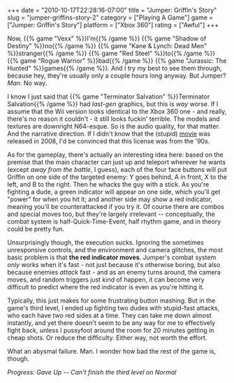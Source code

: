+++
date = "2010-10-17T22:28:16-07:00"
title = "Jumper: Griffin's Story"
slug = "jumper-griffins-story-2"
category = ["Playing A Game"]
game = ["Jumper: Griffin's Story"]
platform = ["Xbox 360"]
rating = ["Awful"]
+++

Now, {{% game "Vexx" %}}I'm{{% /game %}} {{% game "Shadow of Destiny" %}}no{{% /game %}} {{% game "Kane &amp; Lynch: Dead Men" %}}stranger{{% /game %}} {{% game "Red Steel" %}}to{{% /game %}} {{% game "Rogue Warrior" %}}bad{{% /game %}} {{% game "Jurassic: The Hunted" %}}games{{% /game %}}.  And I try my best to see them through, because hey, they're usually only a couple hours long anyway.  But Jumper?  <i>Man</i>.  No way.

I know I just said that {{% game "Terminator Salvation" %}}Terminator Salvation{{% /game %}} had <i>last-gen</i> graphics, but this is <i>way</i> worse.  If I assume that the Wii version looks identical to the Xbox 360 one - and really, there's no reason it couldn't - it still looks fuckin' terrible.  The models and textures are downright N64-esque.  So is the audio quality, for that matter.  And the narrative direction.  If I didn't know that the (stupid) <a href="http://en.wikipedia.org/wiki/Jumper_(film)">movie</a> was released in 2008, I'd be convinced that this license was from the '90s.

As for the gameplay, there's actually an interesting idea here: based on the premise that the main character can just up and teleport wherever he wants (except <i>away from the battle</i>, I guess), each of the four face buttons will put Griffin on one side of the targeted enemy: Y goes behind, A in front, X to the left, and B to the right.  Then he whacks the guy with a stick.  As you're fighting a dude, a green indicator will appear on one side, which you'll get "power" for when you hit it; and another side may show a red indicator, meaning you'll be counterattacked if you try it.  Of course there are combos and special moves too, but they're largely irrelevant -- conceptually, the combat system is half-Quick-Time-Event, half rhythm game, and in theory could be pretty fun.

Unsurprisingly though, the execution sucks.  Ignoring the sometimes unresponsive controls, and the environment and camera glitches, the most basic problem is that <b>the red indicator moves</b>.  Jumper's combat system <i>only</i> works when it's fast - not just because it's otherwise boring, but also because enemies <i>attack</i> fast - and as an enemy turns around, the camera moves, and random triggers just kind of happen, it can become very difficult to predict where the red indicator is even as you're hitting it.

Typically, this just makes for some frustrating button mashing.  But in the game's third level, I ended up fighting two dudes with stupid-fast attacks, who each have <i>two</i> red sides at a time.  They can take me down almost instantly, and yet there doesn't seem to be any way for me to effectively fight back, unless I pussyfoot around the room for 20 minutes getting in cheap shots.  Or reduce the difficulty.  Either way, not worth the effort.

What an abysmal failure.  Man.  I wonder how bad the rest of the game is, though.

<i>Progress: Gave Up -- Can't finish the third level on Normal</i>